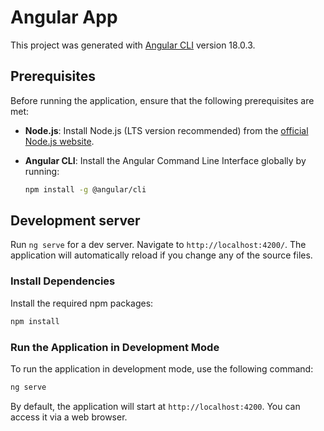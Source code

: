 # Angular App

This project was generated with [Angular CLI](https://github.com/angular/angular-cli) version 18.0.3.

## Prerequisites

Before running the application, ensure that the following prerequisites are met:

- **Node.js**: Install Node.js (LTS version recommended) from the [official Node.js website](https://nodejs.org/).
- **Angular CLI**: Install the Angular Command Line Interface globally by running:

    ```bash
    npm install -g @angular/cli
    ```

## Development server

Run `ng serve` for a dev server. Navigate to `http://localhost:4200/`. The application will automatically reload if you change any of the source files.

### Install Dependencies

Install the required npm packages:

```bash
npm install
```

### Run the Application in Development Mode

To run the application in development mode, use the following command:

```bash
ng serve
```

By default, the application will start at `http://localhost:4200`. You can access it via a web browser.
